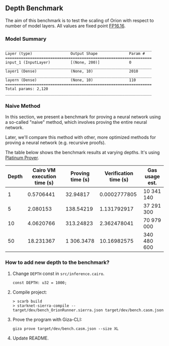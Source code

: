 
## Depth Benchmark

The aim of this benchmark is to test the scaling of Orion with respect to number of model layers. All values are fixed point [FP16.16](https://orion.gizatech.xyz/framework/numbers/fixed-point).

### Model Summary
```
_________________________________________________________________
Layer (type)                 Output Shape              Param #   
=================================================================
input_1 (InputLayer)         [(None, 200)]             0         
_________________________________________________________________
layer1 (Dense)               (None, 10)                2010      
_________________________________________________________________
layern (Dense)               (None, 10)                110       
=================================================================
Total params: 2,120
_________________________________________________________________
```

### Naive Method
In this section, we present a benchmark for proving a neural network using a so-called "naive" method, which involves proving the entire neural network. 

Later, we'll compare this method with other, more optimized methods for proving a neural network (e.g. recursive proofs).

The table below shows the benchmark results at varying depths. It's using [Platinum Prover](https://github.com/lambdaclass/lambdaworks_stark_platinum).

| Depth | Cairo VM execution time (s) | Proving time (s) | Verification time (s) | Gas usage est. |
| ----- | --------------------------- | ---------------- | --------------------- | -------------- |
| 1     | 0.5706441                   | 32.94817         | 0.0002777805          | 10 341 140     |
| 5     | 2.080153                    | 138.54219        | 1.131792917           | 37 291 300     |
| 10    | 4.0620766                   | 313.24823        | 2.362478041           | 70 979 000     |
| 50    | 18.231367                   | 1 306.3478       | 10.16982575           | 340 480 600    |

### How to add new depth to the benchmark?

1. Change `DEPTH` const in `src/inference.cairo`.
    ```
    const DEPTH: u32 = 1000;
    ```
2. Compile project:
    ```
    > scarb build  
    > starknet-sierra-compile -- target/dev/bench_OrionRunner.sierra.json target/dev/bench.casm.json
    ```
3. Prove the program with Giza-CLI:
    ```
    giza prove target/dev/bench.casm.json --size XL
    ```
4. Update README.
